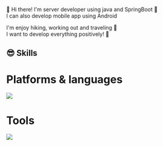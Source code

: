 
👋 Hi there! 
I'm server developer using java and SpringBoot 🌱</br>
I can also develop mobile app using Android </br>

I'm enjoy hiking, working out and traveling 🛫</br>
I want to develop everything positively! 🌼</br>

## 😎 Skills

# Platforms & languages
<img src="https://img.shields.io/badge/Android-3DDC84?style=flat-square&logo=Android&logoColor=white"/>

# Tools


<img src="https://img.shields.io/badge/Android-3DDC84?style=flat-square&logo=Android&logoColor=white"/>



<!-- ![Anurag's GitHub stats](https://github-readme-stats.vercel.app/api?username=jurwon&show_icons=true&theme=radical) -->

<!--
**jurwon/jurwon** is a ✨ _special_ ✨ repository because its `README.md` (this file) appears on your GitHub profile.

Here are some ideas to get you started:

- 🔭 I’m currently working on ...
- 🌱 I’m currently learning ...
- 👯 I’m looking to collaborate on ...
- 🤔 I’m looking for help with ...
- 💬 Ask me about ...
- 📫 How to reach me: ...
- 😄 Pronouns: ...
- ⚡ Fun fact: ...
-->
